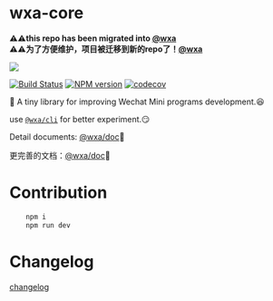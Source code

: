 # wxa-core

:warning::warning:**this repo has been migrated into [@wxa](https://github.com/Genuifx/wxa)**    
:warning::warning:**为了方便维护，项目被迁移到新的repo了！[@wxa](https://github.com/Genuifx/wxa)**

![](https://img.shields.io/badge/wxa-core-brightgreen.svg)

[![Build Status](https://travis-ci.org/Genuifx/wxa-core.svg?branch=master)](https://travis-ci.org/Genuifx/wxa-core)
[![NPM version](https://img.shields.io/npm/v/@wxa/core.svg)](https://www.npmjs.com/package/@wxa/core)
[![codecov](https://codecov.io/gh/Genuifx/wxa-core/branch/master/graph/badge.svg)](https://codecov.io/gh/Genuifx/wxa-core)

:tada:
A tiny library for improving  Wechat Mini programs development.:laughing:

use [`@wxa/cli`](https://github.com/Genuifx/wxa-cli) for better experiment.:smirk:

Detail documents: [@wxa/doc](https://genuifx.github.io/wxa/#/lang/english/):100:

更完善的文档：[@wxa/doc](https://genuifx.github.io/wxa/):100:

# Contribution
```sh
    npm i
    npm run dev
```

# Changelog
[changelog](./CHANGELOG.md)
